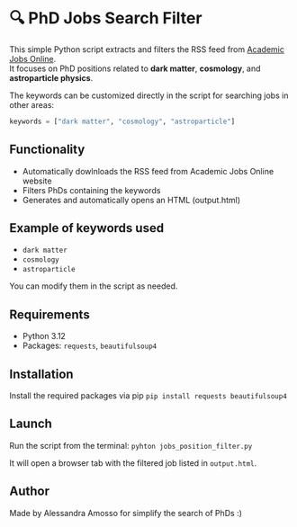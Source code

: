# 🔍 PhD Jobs Search Filter
This simple Python script extracts and filters the RSS feed from [Academic Jobs Online](https://academicjobsonline.org).  
It focuses on PhD positions related to **dark matter**, **cosmology**, and **astroparticle physics**.

The keywords can be customized directly in the script for searching jobs in other areas:

```python
keywords = ["dark matter", "cosmology", "astroparticle"]
```

##  Functionality

- Automatically dowlnloads the RSS feed from Academic Jobs Online website
- Filters PhDs containing the keywords
- Generates and automatically opens an HTML (output.html)


## Example of keywords used
- `dark matter`
- `cosmology`
- `astroparticle`

You can modify them in the script as needed.

## Requirements

- Python 3.12
- Packages: `requests`, `beautifulsoup4`

## Installation

Install the required packages via pip
`pip install requests beautifulsoup4`


## Launch
Run the script from the terminal:
`pyhton jobs_position_filter.py`

It will open a browser tab with the filtered job listed in `output.html`.

## Author
Made by Alessandra Amosso for simplify the search of PhDs :)